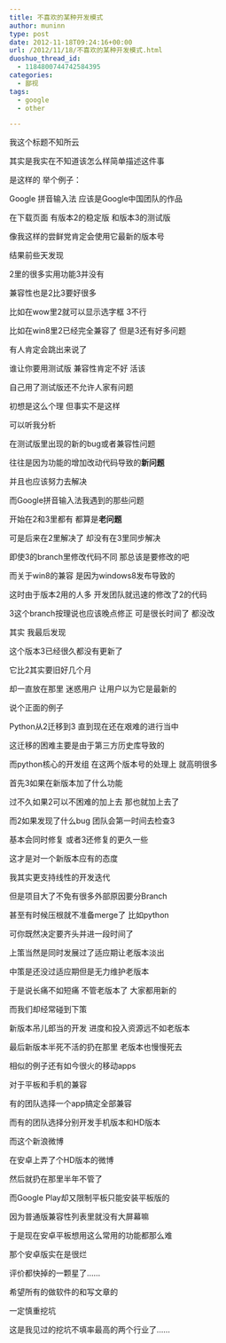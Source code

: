 ```yaml
---
title: 不喜欢的某种开发模式
author: muninn
type: post
date: 2012-11-18T09:24:16+00:00
url: /2012/11/18/不喜欢的某种开发模式.html
duoshuo_thread_id:
  - 1184800744742584395
categories:
  - 鄙视
tags:
  - google
  - other

---
```

我这个标题不知所云
  
其实是我实在不知道该怎么样简单描述这件事
  
是这样的 举个例子：
  
Google 拼音输入法 应该是Google中国团队的作品
  
在下载页面 有版本2的稳定版 和版本3的测试版
  
像我这样的尝鲜党肯定会使用它最新的版本号
  
结果前些天发现
  
2里的很多实用功能3并没有
  
兼容性也是2比3要好很多
  
比如在wow里2就可以显示选字框 3不行
  
比如在win8里2已经完全兼容了 但是3还有好多问题

有人肯定会跳出来说了
  
谁让你要用测试版 兼容性肯定不好 活该
  
自己用了测试版还不允许人家有问题
  
初想是这么个理 但事实不是这样
  
可以听我分析

在测试版里出现的新的bug或者兼容性问题
  
往往是因为功能的增加改动代码导致的**新问题**
  
并且也应该努力去解决
  
而Google拼音输入法我遇到的那些问题
  
开始在2和3里都有 都算是**老问题**
  
可是后来在2里解决了 却没有在3里同步解决
  
即使3的branch里修改代码不同 那总该是要修改的吧

而关于win8的兼容 是因为windows8发布导致的
  
这时由于版本2用的人多 开发团队就迅速的修改了2的代码
  
3这个branch按理说也应该晚点修正 可是很长时间了 都没改
  
其实 我最后发现
  
这个版本3已经很久都没有更新了
  
它比2其实要旧好几个月
  
却一直放在那里 迷惑用户 让用户以为它是最新的

说个正面的例子
  
Python从2迁移到3 直到现在还在艰难的进行当中
  
这迁移的困难主要是由于第三方历史库导致的
  
而python核心的开发组 在这两个版本号的处理上 就高明很多

首先3如果在新版本加了什么功能
  
过不久如果2可以不困难的加上去 那也就加上去了
  
而2如果发现了什么bug 团队会第一时间去检查3
  
基本会同时修复 或者3还修复的更久一些
  
这才是对一个新版本应有的态度

我其实更支持线性的开发迭代
  
但是项目大了不免有很多外部原因要分Branch
  
甚至有时候压根就不准备merge了 比如python
  
可你既然决定要齐头并进一段时间了
  
上策当然是同时发展过了适应期让老版本淡出
  
中策是还没过适应期但是无力维护老版本
  
于是说长痛不如短痛 不管老版本了 大家都用新的
  
而我们却经常碰到下策
  
新版本吊儿郎当的开发 进度和投入资源远不如老版本
  
最后新版本半死不活的扔在那里 老版本也慢慢死去

相似的例子还有如今很火的移动apps
  
对于平板和手机的兼容
  
有的团队选择一个app搞定全部兼容
  
而有的团队选择分别开发手机版本和HD版本

而这个新浪微博
  
在安卓上弄了个HD版本的微博
  
然后就扔在那里半年不管了
  
而Google Play却又限制平板只能安装平板版的
  
因为普通版兼容性列表里就没有大屏幕嘛
  
于是现在安卓平板想用这么常用的功能都那么难
  
那个安卓版实在是很烂
  
评价都快掉的一颗星了……

希望所有的做软件的和写文章的
  
一定慎重挖坑
  
这是我见过的挖坑不填率最高的两个行业了……

&nbsp;